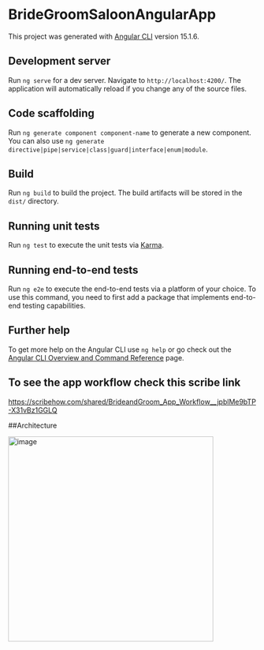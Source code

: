 # BrideGroomSaloonAngularApp

This project was generated with [Angular CLI](https://github.com/angular/angular-cli) version 15.1.6.

## Development server

Run `ng serve` for a dev server. Navigate to `http://localhost:4200/`. The application will automatically reload if you change any of the source files.

## Code scaffolding

Run `ng generate component component-name` to generate a new component. You can also use `ng generate directive|pipe|service|class|guard|interface|enum|module`.

## Build

Run `ng build` to build the project. The build artifacts will be stored in the `dist/` directory.

## Running unit tests

Run `ng test` to execute the unit tests via [Karma](https://karma-runner.github.io).

## Running end-to-end tests

Run `ng e2e` to execute the end-to-end tests via a platform of your choice. To use this command, you need to first add a package that implements end-to-end testing capabilities.

## Further help

To get more help on the Angular CLI use `ng help` or go check out the [Angular CLI Overview and Command Reference](https://angular.io/cli) page.


## To see the app workflow check this scribe link
https://scribehow.com/shared/BrideandGroom_App_Workflow__jpblMe9bTP-X31vBz1GGLQ


##Architecture

<img width="416" alt="image" src="https://github.com/suriya-prakash-s/bride-groom-saloon/assets/126535913/f6d75352-64a8-4633-9fea-19f45073ae49">

